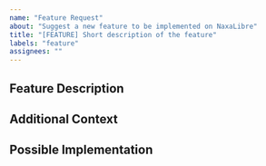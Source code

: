 ```yaml
---
name: "Feature Request"
about: "Suggest a new feature to be implemented on NaxaLibre"
title: "[FEATURE] Short description of the feature"
labels: "feature"
assignees: ""
---
```


## Feature Description
<!-- A clear and concise description of what the new feature would be -->


## Additional Context
<!-- Add any other context, screenshots, or information about the feature request here -->


## Possible Implementation
<!-- Optionally, describe how this could be implemented (e.g. code snippets, dependencies) -->

